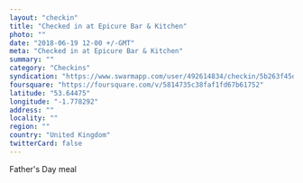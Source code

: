 ```yaml
---
layout: "checkin"
title: "Checked in at Epicure Bar & Kitchen"
photo: ""
date: "2018-06-19 12-00 +/-GMT"
meta: "Checked in at Epicure Bar & Kitchen"
summary: ""
category: "Checkins"
syndication: "https://www.swarmapp.com/user/492614834/checkin/5b263f45d7627e002c7b2a41"
foursquare: "https://foursquare.com/v/5814735c38faf1fd67b61752"
latitude: "53.64475"
longitude: "-1.778292"
address: ""
locality: ""
region: ""
country: "United Kingdom"
twitterCard: false
---
```

Father's Day meal
